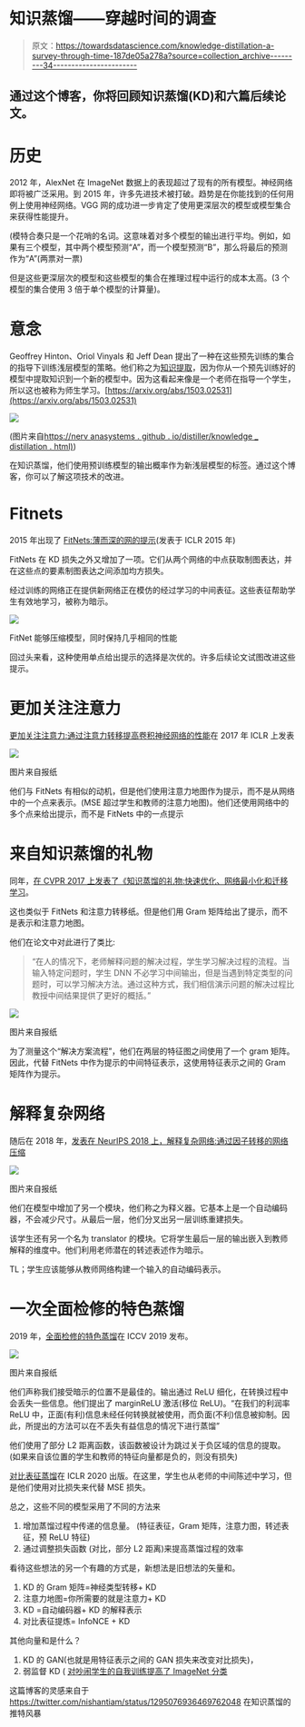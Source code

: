 # 知识蒸馏——穿越时间的调查

> 原文：<https://towardsdatascience.com/knowledge-distillation-a-survey-through-time-187de05a278a?source=collection_archive---------34----------------------->

## 通过这个博客，你将回顾知识蒸馏(KD)和六篇后续论文。

# **历史**

2012 年，AlexNet 在 ImageNet 数据上的表现超过了现有的所有模型。神经网络即将被广泛采用。到 2015 年，许多先进技术被打破。趋势是在你能找到的任何用例上使用神经网络。VGG 网的成功进一步肯定了使用更深层次的模型或模型集合来获得性能提升。

(模特合奏只是一个花哨的名词。这意味着对多个模型的输出进行平均。例如，如果有三个模型，其中两个模型预测“A”，而一个模型预测“B”，那么将最后的预测作为“A”(两票对一票)

但是这些更深层次的模型和这些模型的集合在推理过程中运行的成本太高。(3 个模型的集合使用 3 倍于单个模型的计算量)。

# **意念**

Geoffrey Hinton、Oriol Vinyals 和 Jeff Dean 提出了一种在这些预先训练的集合的指导下训练浅层模型的策略。他们称之为[知识提取](https://arxiv.org/abs/1503.02531)，因为你从一个预先训练好的模型中提取知识到一个新的模型中。因为这看起来像是一个老师在指导一个学生，所以这也被称为师生学习。[https://arxiv.org/abs/1503.02531](https://arxiv.org/abs/1503.02531)

![](img/7846a63e0b4a018306f4a2049c055c1c.png)

(图片来自[https://nerv anasystems . github . io/distiller/knowledge _ distillation . html)](https://nervanasystems.github.io/distiller/knowledge_distillation.html))

在知识蒸馏，他们使用预训练模型的输出概率作为新浅层模型的标签。通过这个博客，你可以了解这项技术的改进。

# Fitnets

2015 年出现了 [FitNets:薄而深的网的提示](https://arxiv.org/abs/1412.6550)(发表于 ICLR 2015 年)

FitNets 在 KD 损失之外又增加了一项。它们从两个网络的中点获取制图表达，并在这些点的要素制图表达之间添加均方损失。

经过训练的网络正在提供新网络正在模仿的经过学习的中间表征。这些表征帮助学生有效地学习，被称为暗示。

![](img/df51c4597215977ff7e37a2b76f7a2ce.png)

FitNet 能够压缩模型，同时保持几乎相同的性能

回过头来看，这种使用单点给出提示的选择是次优的。许多后续论文试图改进这些提示。

# 更加关注注意力

[更加关注注意力:通过注意力转移提高卷积神经网络的性能](https://arxiv.org/abs/1612.03928)在 2017 年 ICLR 上发表

![](img/11a005ec5a547474a36e4bac9cb59ec2.png)

图片来自报纸

他们与 FitNets 有相似的动机，但是他们使用注意力地图作为提示，而不是从网络中的一个点来表示。(MSE 超过学生和教师的注意力地图)。他们还使用网络中的多个点来给出提示，而不是 FitNets 中的一点提示

# 来自知识蒸馏的礼物

同年，[在 CVPR 2017 上发表了《知识蒸馏的礼物:快速优化、网络最小化和迁移学习](https://openaccess.thecvf.com/content_cvpr_2017/papers/Yim_A_Gift_From_CVPR_2017_paper.pdf)。

这也类似于 FitNets 和注意力转移纸。但是他们用 Gram 矩阵给出了提示，而不是表示和注意力地图。

他们在论文中对此进行了类比:

> “在人的情况下，老师解释问题的解决过程，学生学习解决过程的流程。当输入特定问题时，学生 DNN 不必学习中间输出，但是当遇到特定类型的问题时，可以学习解决方法。通过这种方式，我们相信演示问题的解决过程比教授中间结果提供了更好的概括。”

![](img/dc561321635c82d59627b4e1ae8f0f90.png)

图片来自报纸

为了测量这个“解决方案流程”，他们在两层的特征图之间使用了一个 gram 矩阵。因此，代替 FitNets 中作为提示的中间特征表示，这使用特征表示之间的 Gram 矩阵作为提示。

# 解释复杂网络

随后在 2018 年，[发表在 NeurIPS 2018 上，解释复杂网络:通过因子转移的网络压缩](https://papers.nips.cc/paper/7541-paraphrasing-complex-network-network-compression-via-factor-transfer)

![](img/0fe1ea397c56e4e1807c23fc8b93018f.png)

图片来自报纸

他们在模型中增加了另一个模块，他们称之为释义器。它基本上是一个自动编码器，不会减少尺寸。从最后一层，他们分叉出另一层训练重建损失。

该学生还有另一个名为 translator 的模块。它将学生最后一层的输出嵌入到教师解释的维度中。他们利用老师潜在的转述表述作为暗示。

TL；学生应该能够从教师网络构建一个输入的自动编码表示。

# 一次全面检修的特色蒸馏

2019 年，[全面检修的特色蒸馏](https://arxiv.org/abs/1904.01866)在 ICCV 2019 发布。

![](img/63d2ad2406bd9d8b90730ed74517cc2f.png)

图片来自报纸

他们声称我们接受暗示的位置不是最佳的。输出通过 ReLU 细化，在转换过程中会丢失一些信息。他们提出了 marginReLU 激活(移位 ReLU)。“在我们的利润率 ReLU 中，正面(有利)信息未经任何转换就被使用，而负面(不利)信息被抑制。因此，所提出的方法可以在不丢失有益信息的情况下进行蒸馏”

他们使用了部分 L2 距离函数，该函数被设计为跳过关于负区域的信息的提取。(如果来自该位置的学生和教师的特征向量都是负的，则没有损失)

[对比表征蒸馏](https://arxiv.org/abs/1910.10699)在 ICLR 2020 出版。在这里，学生也从老师的中间陈述中学习，但是他们使用对比损失来代替 MSE 损失。

总之，这些不同的模型采用了不同的方法来

1.  增加蒸馏过程中传递的信息量。
    (特征表征，Gram 矩阵，注意力图，转述表征，预 ReLU 特征)
2.  通过调整损失函数
    (对比，部分 L2 距离)来提高蒸馏过程的效率

看待这些想法的另一个有趣的方式是，新想法是旧想法的矢量和。

1.  KD 的 Gram 矩阵=神经类型转移+ KD
2.  注意力地图=你所需要的就是注意力+ KD
3.  KD =自动编码器+ KD 的解释表示
4.  对比表征提炼= InfoNCE + KD

其他向量和是什么？

1.  KD 的 GAN(也就是用特征表示之间的 GAN 损失来改变对比损失)，
2.  弱监督 KD ( [对吵闹学生的自我训练提高了 ImageNet 分类](https://arxiv.org/abs/1911.04252)

这篇博客的灵感来自于 https://twitter.com/nishantiam/status/1295076936469762048 在知识蒸馏的推特风暴